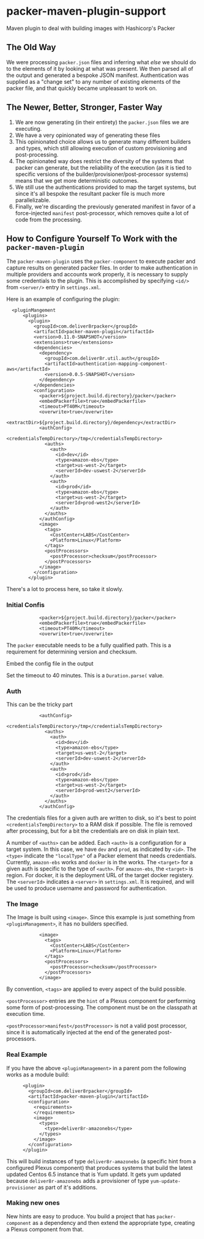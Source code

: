 # packer-maven-plugin-support
Maven plugin to deal with building images with Hashicorp's Packer

## The Old Way

We were processing `packer.json` files and inferring what _else_ we should do to the elements of it by looking at what was present.  We then parsed all of the output and generated a bespoke JSON manifest.  Authentication was supplied as a "change set" to any number of existing elements of the packer file, and that quickly became unpleasant to work on.

## The Newer, Better, Stronger, Faster Way

1. We are now generating (in their entirety) the `packer.json` files we are executing.
2. We have a very opinionated way of generating these files
3. This opinionated choice allows us to generate many different builders and types, which still allowing execution of custom provisioning and post-processing.
4. The opinionated way does restrict the diversity of the systems that packer can generate, but the reliability of the execution (as it is tied to specific versions of the builder/provisioner/post-processor systems) means that we get more deterministic outcomes.
5. We still use the authentications provided to map the target systems, but since it's all bespoke the resultant packer file is much more parallelizable.
6. Finally, we're discarding the previously generated manifest in favor of a force-injected `manifest` post-processor, which removes quite a lot of code from the processing.

## How to Configure Yourself To Work with the `packer-maven-plugin`

The `packer-maven-plugin` uses the `packer-component` to execute packer and capture results on generated packer files.  In order to make authentication in multiple providers and accounts work properly, it is necessary to supply some credentials to the plugin.  This is accomplished by specifying `<id/>` from `<server/>` entry in `settings.xml`.

Here is an example of configuring the plugin:

```
  <pluginMangement
      <plugins>
        <plugin>
          <groupId>com.deliver8rpacker</groupId>
          <artifactId>packer-maven-plugin</artifactId>
          <version>0.11.0-SNAPSHOT</version>
          <extensions>true</extensions>
          <dependencies>
            <dependency>
              <groupId>com.deliver8r.util.auth</groupId>
              <artifactId>authentication-mapping-component-aws</artifactId>
              <version>0.0.5-SNAPSHOT</version>
            </dependency>
          </dependencies>
          <configuration>
            <packer>${project.build.directory}/packer</packer>
            <embedPackerfile>true</embedPackerfile>
            <timeout>PT40M</timeout>
            <overwrite>true</overwrite>
            <extractDir>${project.build.directory}/dependency</extractDir>
            <authConfig>
              <credentialsTempDirectory>/tmp</credentialsTempDirectory>
              <auths>
                <auth>
                  <id>dev</id>
                  <type>amazon-ebs</type>
                  <target>us-west-2</target>
                  <serverId>dev-uswest-2</serverId>
                </auth>
                <auth>
                  <id>prod</id>
                  <type>amazon-ebs</type>
                  <target>us-west-2</target>
                  <serverId>prod-west2</serverId>
                </auth>
              </auths>
            </authConfig>
            <image>
              <tags>
                <CostCenter>LABS</CostCenter>
                <Platform>Linux</Platform>
              </tags>
              <postProcessors>
                <postProcessor>checksum</postProcessor>
              </postProcessors>
            </image>
          </configuration>
        </plugin>
```

There's a lot to process here, so take it slowly.

### Initial Confis

```
            <packer>${project.build.directory}/packer</packer>
            <embedPackerfile>true</embedPackerfile>
            <timeout>PT40M</timeout>
            <overwrite>true</overwrite>
```

The `packer` executable needs to be a fully qualified path.  This is a requirement for determining version and checksum.

Embed the config file in the output

Set the timeout to 40 minutes.  This is a `Duration.parse(` value.

### Auth

This can be the tricky part

```
            <authConfig>
              <credentialsTempDirectory>/tmp</credentialsTempDirectory>
              <auths>
                <auth>
                  <id>dev</id>
                  <type>amazon-ebs</type>
                  <target>us-west-2</target>
                  <serverId>dev-uswest-2</serverId>
                </auth>
                <auth>
                  <id>prod</id>
                  <type>amazon-ebs</type>
                  <target>us-west-2</target>
                  <serverId>prod-west2</serverId>
                </auth>
              </auths>
            </authConfig>
```

The credentials files for a given auth are written to disk, so it's best to point `<credentialsTempDirectory>` to a RAM disk if possible.  The file is removed after processing, but for a bit the credentials are on disk in plain text.

A number of `<auths>` can be added. Each `<auth>` is a configuration for a target system.  In this case, we have `dev` and `prod`, as indicated by `<id>`.
The `<type>` indicate the `"localType"` of a Packer element that needs credentials.  Currently, `amazon-ebs` works and `docker` is in the works.
The `<target>` for a given auth is specific to the type of `<auth>`. For `amazon-ebs`, the `<target>` is region.  For docker, it is the deployment URL of the target docker registery.
The `<serverId>` indicates a `<server>` in `settings.xml`.  It is required, and will be used to produce username and password for authentication.

### The Image

The Image is built using `<image>`.  Since this example is just something from `<pluginManagement>`, it has no builders specified.

```
            <image>
              <tags>
                <CostCenter>LABS</CostCenter>
                <Platform>Linux</Platform>
              </tags>
              <postProcessors>
                <postProcessor>checksum</postProcessor>
              </postProcessors>
            </image>
```

By convention, `<tags>` are applied to every aspect of the build possible.

`<postProcessor>` entries are the `hint` of a Plexus component for performing some form of post-processing.  The component must be on the classpath at execution time.

`<postProcessor>manifest</postProcessor>` is not a valid post processor, since it is automatically injected at the end of the generated post-processors.

### Real Example

If you have the above `<pluginManagement>` in a parent pom the following works as a module build:

```
      <plugin>
        <groupId>com.deliver8rpacker</groupId>
        <artifactId>packer-maven-plugin</artifactId>
        <configuration>
          <requirements>
          </requirements>
          <image>
            <types>
              <type>deliver8r-amazonebs</type>
            </types>
          </image>
        </configuration>
      </plugin>
```

This will build instances of type `deliver8r-amazonebs` (a specific hint from a configured Plexus component) that produces systems that build the latest updated Centos 6.5 instance that is Yum updatd.  It gets yum updated because `deliver8r-amazonebs` adds a provisioner of type `yum-update-provisioner` as part of it's additions.


### Making new ones

New hints are easy to produce.  You build a project that has `packer-component` as a dependency and then extend the appropriate type, creating a Plexus component from that.


